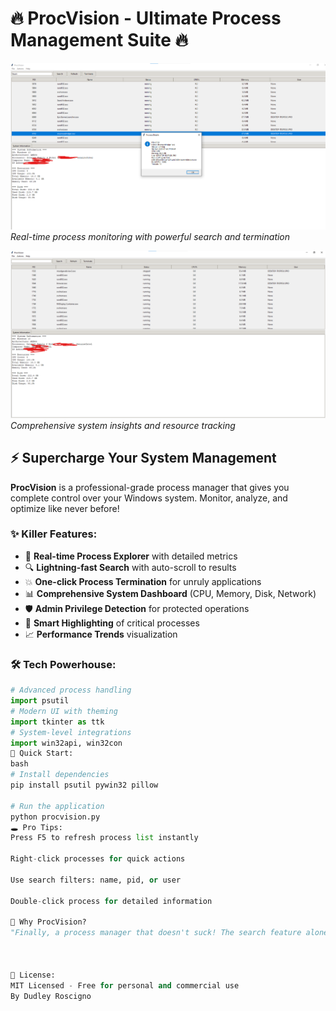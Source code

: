 # 🔥 ProcVision - Ultimate Process Management Suite 🔥

![ProcVision Main Interface](https://raw.githubusercontent.com/Dudleylua/ProcVision/main/Screenshot1.png)  
*Real-time process monitoring with powerful search and termination*

![System Information Dashboard](https://raw.githubusercontent.com/Dudleylua/ProcVision/main/Screenshot2.png)  
*Comprehensive system insights and resource tracking*

## ⚡ Supercharge Your System Management

**ProcVision** is a professional-grade process manager that gives you complete control over your Windows system. Monitor, analyze, and optimize like never before!

### ✨ Killer Features:
- 🚀 **Real-time Process Explorer** with detailed metrics
- 🔍 **Lightning-fast Search** with auto-scroll to results
- 💥 **One-click Process Termination** for unruly applications
- 📊 **Comprehensive System Dashboard** (CPU, Memory, Disk, Network)
- 🛡️ **Admin Privilege Detection** for protected operations
- 🎯 **Smart Highlighting** of critical processes
- 📈 **Performance Trends** visualization

### 🛠️ Tech Powerhouse:
```python
# Advanced process handling
import psutil
# Modern UI with theming
import tkinter as ttk
# System-level integrations
import win32api, win32con
🚀 Quick Start:
bash
# Install dependencies
pip install psutil pywin32 pillow

# Run the application
python procvision.py
🕳 Pro Tips:
Press F5 to refresh process list instantly

Right-click processes for quick actions

Use search filters: name, pid, or user

Double-click process for detailed information

🌟 Why ProcVision?
"Finally, a process manager that doesn't suck! The search feature alone saved me hours of debugging."



📜 License:
MIT Licensed - Free for personal and commercial use
By Dudley Roscigno

